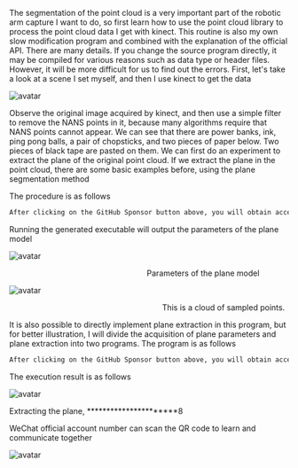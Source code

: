 The segmentation of the point cloud is a very important part of the robotic arm capture I want to do, so first learn how to use the point cloud library to process the point cloud data I get with kinect. This routine is also my own slow modification program and combined with the explanation of the official API. There are many details. If you change the source program directly, it may be compiled for various reasons such as data type or header files. However, it will be more difficult for us to find out the errors. First, let's take a look at a scene I set myself, and then I use kinect to get the data 

 ![avatar]( aHR0cDovL2ltYWdlczIwMTUuY25ibG9ncy5jb20vYmxvZy85NzYzOTQvMjAxNzAzLzk3NjM5NC0yMDE3MDMyMTE3MDUzNjk3MS04MDQ0MjUyNTQucG5n) 

 Observe the original image acquired by kinect, and then use a simple filter to remove the NANS points in it, because many algorithms require that NANS points cannot appear. We can see that there are power banks, ink, ping pong balls, a pair of chopsticks, and two pieces of paper below. Two pieces of black tape are pasted on them. We can first do an experiment to extract the plane of the original point cloud. If we extract the plane in the point cloud, there are some basic examples before, using the plane segmentation method 

 The procedure is as follows 

  ```python  
After clicking on the GitHub Sponsor button above, you will obtain access permissions to my private code repository ( https://github.com/slowlon/my_code_bar ) to view this blog code. By searching the code number of this blog, you can find the code you need, code number is: 2024020309573781028
  ```  
 Running the generated executable will output the parameters of the plane model 

 ![avatar]( aHR0cDovL2ltYWdlczIwMTUuY25ibG9ncy5jb20vYmxvZy85NzYzOTQvMjAxNzAzLzk3NjM5NC0yMDE3MDMyMTE3MjMxNzY5MC0yMjYzMzA0NTgucG5n) 

                                                                Parameters of the plane model 

 ![avatar]( aHR0cDovL2ltYWdlczIwMTUuY25ibG9ncy5jb20vYmxvZy85NzYzOTQvMjAxNzAzLzk3NjM5NC0yMDE3MDMyMTE3MjMwODA4MC04NTI2MTk3MjkucG5n) 

                                                                       This is a cloud of sampled points. 

 It is also possible to directly implement plane extraction in this program, but for better illustration, I will divide the acquisition of plane parameters and plane extraction into two programs. The program is as follows 

  ```python  
After clicking on the GitHub Sponsor button above, you will obtain access permissions to my private code repository ( https://github.com/slowlon/my_code_bar ) to view this blog code. By searching the code number of this blog, you can find the code you need, code number is: 2024020309573781028
  ```  
 The execution result is as follows 

 ![avatar]( aHR0cDovL2ltYWdlczIwMTUuY25ibG9ncy5jb20vYmxvZy85NzYzOTQvMjAxNzAzLzk3NjM5NC0yMDE3MDMyMTE3NTIxMjM2MS0xNzM2MjE1NzA0LnBuZw) 

 Extracting the plane, **********************8 

 WeChat official account number can scan the QR code to learn and communicate together 

 ![avatar]( aHR0cDovL2ltYWdlczIwMTUuY25ibG9ncy5jb20vYmxvZy85NzYzOTQvMjAxNzAzLzk3NjM5NC0yMDE3MDMwMzEzNTUwMDM3Ni03MDY5NTgxODYuanBn) 

